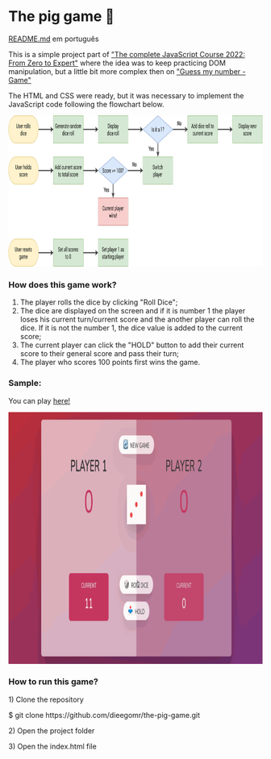 <h1>The pig game 🎲</h1>

<p><a href="https://github.com/dieegomr/the-pig-game/blob/main/README_pt-BR.md">README.md</a> em português</p>
<p>
This is a simple project part of <a href="https://www.udemy.com/course/the-complete-javascript-course/?utm_source=adwords&utm_medium=udemyads&utm_campaign=WebDevelopment_v.PROF_la.EN_cc.BR_ti.8322&utm_content=deal4584&utm_term=_._ag_108455848694_._ad_467154447027_._kw__._de_c_._dm__._pl__._ti_dsa-774930035449_._li_1031586_._pd__._&matchtype=&gclid=CjwKCAjw14uVBhBEEiwAaufYx9TbRKLGzNDmGQA8PAaGk99qGom4VgQpkeWedZuxHN_Cs1e6m0LX0BoCUJQQAvD_BwE">"The complete JavaScript Course 2022: From Zero to Expert"</a> where the idea was to keep practicing DOM manipulation, but a little bit more complex then on <a href="https://github.com/dieegomr/Gess-my-number-game">"Guess my number - Game"</a>
</p>

<p>
The HTML and CSS were ready, but it was necessary to implement the JavaScript code following the flowchart below.
</p>
<img src="pig-game-flowchart.png" alt="flowchart" width="1000" height="300">

<h3>How does this game work?</h3>

<ol>
<li>The player rolls the dice by clicking "Roll Dice";</li>
<li>The dice are displayed on the screen and if it is number 1 the player loses his current turn/current score and the another player can roll the dice. If it is not the number 1, the dice value is added to the current score;</li>
<li>The current player can click the "HOLD" button to add their current score to their general score and pass their turn;</li>
<li>The player who scores 100 points first wins the game.</li>
</ol>

<h3>Sample:</h3>
<p>You can play <a href="https://dieegomr.github.io/the-pig-game/">here!</a></p>
<img src="thePigGame.gif" alt="game gif" width="700" height="500">

<h3>How to run this game?</h3>

<p>1) Clone the repository </p>
<p>   $ git clone https://github.com/dieegomr/the-pig-game.git</p>
<p>2) Open the project folder</p>
<p>3) Open the index.html file</p>
